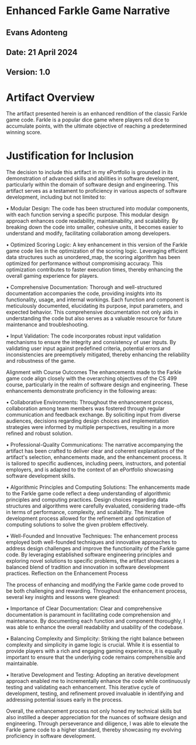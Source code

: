 # Enhanced Farkle Game Narrative
## Evans Adonteng
## Date: 21 April 2024
## Version: 1.0 

# Artifact Overview
The artifact presented herein is an enhanced rendition of the classic Farkle game code. Farkle is a popular dice game where players roll dice to accumulate points, with the ultimate objective of reaching a predetermined winning score. 

# Justification for Inclusion
The decision to include this artifact in my ePortfolio is grounded in its demonstration of advanced skills and abilities in software development, particularly within the domain of software design and engineering. This artifact serves as a testament to proficiency in various aspects of software development, including but not limited to:

•	Modular Design: The code has been structured into modular components, with each function serving a specific purpose. This modular design approach enhances code readability, maintainability, and scalability. By breaking down the code into smaller, cohesive units, it becomes easier to understand and modify, facilitating collaboration among developers.

•	Optimized Scoring Logic: A key enhancement in this version of the Farkle game code lies in the optimization of the scoring logic. Leveraging efficient data structures such as unordered_map, the scoring algorithm has been optimized for performance without compromising accuracy. This optimization contributes to faster execution times, thereby enhancing the overall gaming experience for players.

•	Comprehensive Documentation: Thorough and well-structured documentation accompanies the code, providing insights into its functionality, usage, and internal workings. Each function and component is meticulously documented, elucidating its purpose, input parameters, and expected behavior. This comprehensive documentation not only aids in understanding the code but also serves as a valuable resource for future maintenance and troubleshooting.

•	Input Validation: The code incorporates robust input validation mechanisms to ensure the integrity and consistency of user inputs. By validating user input against predefined criteria, potential errors and inconsistencies are preemptively mitigated, thereby enhancing the reliability and robustness of the game.

Alignment with Course Outcomes
The enhancements made to the Farkle game code align closely with the overarching objectives of the CS 499 course, particularly in the realm of software design and engineering. These enhancements demonstrate proficiency in the following areas:

•	Collaborative Environments: Throughout the enhancement process, collaboration among team members was fostered through regular communication and feedback exchange. By soliciting input from diverse audiences, decisions regarding design choices and implementation strategies were informed by multiple perspectives, resulting in a more refined and robust solution.

•	Professional-Quality Communications: The narrative accompanying the artifact has been crafted to deliver clear and coherent explanations of the artifact's selection, enhancements made, and the enhancement process. It is tailored to specific audiences, including peers, instructors, and potential employers, and is adapted to the context of an ePortfolio showcasing software development skills.

•	Algorithmic Principles and Computing Solutions: The enhancements made to the Farkle game code reflect a deep understanding of algorithmic principles and computing practices. Design choices regarding data structures and algorithms were carefully evaluated, considering trade-offs in terms of performance, complexity, and scalability. The iterative development process allowed for the refinement and optimization of computing solutions to solve the given problem effectively.

•	Well-Founded and Innovative Techniques: The enhancement process employed both well-founded techniques and innovative approaches to address design challenges and improve the functionality of the Farkle game code. By leveraging established software engineering principles and exploring novel solutions to specific problems, the artifact showcases a balanced blend of tradition and innovation in software development practices.
Reflection on the Enhancement Process

The process of enhancing and modifying the Farkle game code proved to be both challenging and rewarding. Throughout the enhancement process, several key insights and lessons were gleaned:

•	Importance of Clear Documentation: Clear and comprehensive documentation is paramount in facilitating code comprehension and maintenance. By documenting each function and component thoroughly, I was able to enhance the overall readability and usability of the codebase.

•	Balancing Complexity and Simplicity: Striking the right balance between complexity and simplicity in game logic is crucial. While it is essential to provide players with a rich and engaging gaming experience, it is equally important to ensure that the underlying code remains comprehensible and maintainable.

•	Iterative Development and Testing: Adopting an iterative development approach enabled me to incrementally enhance the code while continuously testing and validating each enhancement. This iterative cycle of development, testing, and refinement proved invaluable in identifying and addressing potential issues early in the process.

Overall, the enhancement process not only honed my technical skills but also instilled a deeper appreciation for the nuances of software design and engineering. Through perseverance and diligence, I was able to elevate the Farkle game code to a higher standard, thereby showcasing my evolving proficiency in software development.


